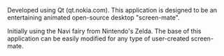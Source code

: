 Developed using Qt (qt.nokia.com). This application is designed to be an entertaining animated open-source desktop "screen-mate".


Initially using the Navi fairy from Nintendo's Zelda. The base of this application can be easily modified for any type of user-created screen-mate.